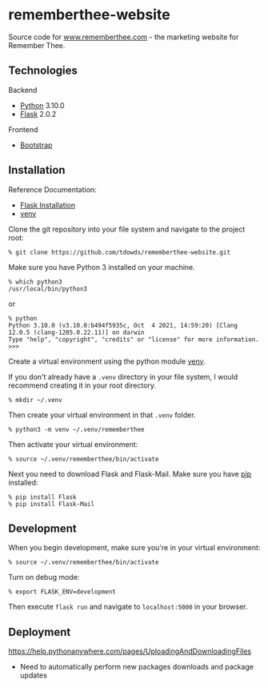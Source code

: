 # rememberthee-website
Source code for www.rememberthee.com - the marketing website for Remember Thee.

## Technologies
Backend
-  [Python](https://www.python.org) 3.10.0
-  [Flask](https://flask.palletsprojects.com/en/2.0.x/) 2.0.2

Frontend
-  [Bootstrap](https://getbootstrap.com)

## Installation
Reference Documentation:
- [Flask Installation](https://flask.palletsprojects.com/en/2.0.x/installation/)
- [venv](https://docs.python.org/3/library/venv.html#module-venv)

Clone the git repository into your file system and navigate to the project root:
```
% git clone https://github.com/tdowds/rememberthee-website.git
```

Make sure you have Python 3 installed on your machine.
```
% which python3
/usr/local/bin/python3
```
or
```
% python
Python 3.10.0 (v3.10.0:b494f5935c, Oct  4 2021, 14:59:20) [Clang 12.0.5 (clang-1205.0.22.11)] on darwin
Type "help", "copyright", "credits" or "license" for more information.
>>> 
```

Create a virtual environment using the python module [venv](https://docs.python.org/3/library/venv.html#module-venv).

If you don't already have a `.venv` directory in your file system, I would recommend creating it in your root directory.
```
% mkdir ~/.venv
```

Then create your virtual environment in that `.venv` folder.
```
% python3 -m venv ~/.venv/rememberthee
```

Then activate your virtual environment:
```
% source ~/.venv/rememberthee/bin/activate
```

Next you need to download Flask and Flask-Mail. Make sure you have [pip](https://pypi.org/project/pip/) installed:
```
% pip install Flask
% pip install Flask-Mail
```

## Development
When you begin development, make sure you're in your virtual environment:
```
% source ~/.venv/rememberthee/bin/activate
```

Turn on debug mode:
```
% export FLASK_ENV=development
```

Then execute `flask run` and navigate to `localhost:5000` in your browser.

## Deployment
https://help.pythonanywhere.com/pages/UploadingAndDownloadingFiles
- Need to automatically perform new packages downloads and package updates
